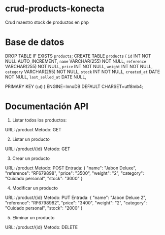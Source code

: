 # crud-products-konecta
Crud maestro stock de productos en php 

# Base de datos

DROP TABLE IF EXISTS `products`;
CREATE TABLE `products` (
  `id` INT NOT NULL AUTO_INCREMENT,
  `name` VARCHAR(255) NOT NULL,
  `reference` VARCHAR(255) NOT NULL,
  `price` INT NOT NULL,
  `weight` INT NOT NULL,
  `category` VARCHAR(255) NOT NULL,
  `stock` INT NOT NULL,
  `created_at` DATE NOT NULL,
  `last_selled_at` DATE NULL,

  PRIMARY KEY (`id`)
) ENGINE=InnoDB DEFAULT CHARSET=utf8mb4;

# Documentación API

1. Listar todos los productos:

URL: /product
Metodo: GET

2. Listar un producto

URL: /product/{id}
Metodo: GET

3. Crear un producto

URL: /product
Metodo: POST
Entrada:
{
    "name": "Jabon Deluxe",
    "reference": "RF679898",
    "price": "3500",
    "weight": "2",
    "category": "Cuidado personal",
    "stock": "3000"
}

4. Modificar un producto

URL: /product/{id}
Metodo: PUT
Entrada:
{
    "name": "Jabon Deluxe 2",
    "reference": "RF6798982",
    "price": "3400",
    "weight": "2",
    "category": "Cuidado personal",
    "stock": "2000"
}

5. Eliminar un producto

URL: /product/{id}
Metodo: DELETE
